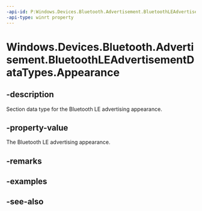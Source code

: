 ```yaml
---
-api-id: P:Windows.Devices.Bluetooth.Advertisement.BluetoothLEAdvertisementDataTypes.Appearance
-api-type: winrt property
---
```


<!-- Property syntax
public byte Appearance { get; }
-->

# Windows.Devices.Bluetooth.Advertisement.BluetoothLEAdvertisementDataTypes.Appearance

## -description
Section data type for the Bluetooth LE advertising appearance.

## -property-value
The Bluetooth LE advertising appearance.

## -remarks

## -examples

## -see-also

